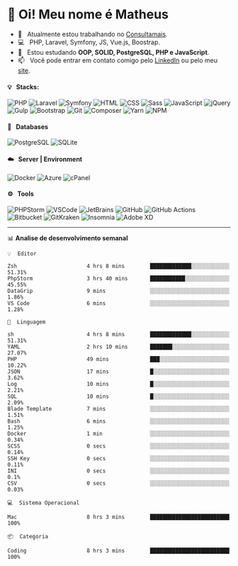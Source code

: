 # 👋 Oi! Meu nome é Matheus

- 🔭 &nbsp; Atualmente estou trabalhando no [Consultamais](https://consultamais.com.br/).
- 💻 &nbsp; PHP, Laravel, Symfony, JS, Vue.js, Boostrap.
- 🌱 &nbsp; Estou estudando **OOP, SOLID, PostgreSQL, PHP e JavaScript**.
- 📫 &nbsp; Você pode entrar em contato comigo pelo [LinkedIn](https://www.linkedin.com/in/matheuscamargoxavier/) ou pelo meu [site](https://matheuscamargo.co).

#### 💡 &nbsp; Stacks:
![PHP](https://img.shields.io/badge/-PHP-777BB4?&logo=php&logoColor=FFFFFF)
![Laravel](https://img.shields.io/badge/-Laravel-FF2D20?&logo=laravel&logoColor=FFFFFF)
![Symfony](https://img.shields.io/badge/-Symfony-000000?&logo=symfony&logoColor=FFFFFF)
![HTML](https://img.shields.io/badge/-HTML-E34F26?&logo=html5&logoColor=FFFFFF)
![CSS](https://img.shields.io/badge/-CSS-1572B6?&logo=css3&logoColor=FFFFFF)
![Sass](https://img.shields.io/badge/-Sass-CC6699?&logo=sass&logoColor=FFFFFF)
![JavaScript](https://img.shields.io/badge/-JavaScript-F7DF1E?&logo=javascript&logoColor=FFFFFF)
![jQuery](https://img.shields.io/badge/-jQuery-0769AD?&logo=jquery&logoColor=FFFFFF)
![Gulp](https://img.shields.io/badge/-Gulp-CF4647?&logo=gulp&logoColor=FFFFFF)
![Bootstrap](https://img.shields.io/badge/-Bootstrap-7952B3?&logo=bootstrap&logoColor=FFFFFF)
![Git](https://img.shields.io/badge/-Git-F05032?&logo=git&logoColor=FFFFFF)
![Composer](https://img.shields.io/badge/-Composer-885630?&logo=composer&logoColor=FFFFFF)
![Yarn](https://img.shields.io/badge/-Yarn-2C8EBB?&logo=yarn&logoColor=FFFFFF)
![NPM](https://img.shields.io/badge/-npm-CB3837?&logo=npm&logoColor=FFFFFF)

#### 💾 &nbsp; Databases
![PostgreSQL](https://img.shields.io/badge/-PostgreSQL-336791?&logo=PostgreSQL&logoColor=FFFFFF)
![SQLite](https://img.shields.io/badge/-SQLite-003B57?&logo=SQLite&logoColor=FFFFFF)

#### ☁️ &nbsp; Server | Environment
![Docker](https://img.shields.io/badge/-Docker-2496ED?&logo=docker&logoColor=FFFFFF)
![Azure](https://img.shields.io/badge/-Azure-0089D6?&logo=microsoft%20azure&logoColor=FFFFFF)
![cPanel](https://img.shields.io/badge/-cPanel-FF6C2C?&logo=cpanel&logoColor=FFFFFF)

#### ⚙️ &nbsp; Tools
![PHPStorm](https://img.shields.io/badge/-PHPStorm-000000?&logo=PHPStorm&logoColor=FFFFFF)
![VSCode](https://img.shields.io/badge/-VSCode-007ACC?&logo=Visual%20Studio%20Code&logoColor=FFFFFF) 
![JetBrains](https://img.shields.io/badge/-JetBrains-000000?&logo=jetbrains&logoColor=FFFFFF) 
![GitHub](https://img.shields.io/badge/-GitHub-181717?&logo=github&logoColor=FFFFFF) 
![GitHub Actions](https://img.shields.io/badge/-GitHub%20Actions-181717?&logo=GitHub%20Actions&logoColor=FFFFFF) 
![Bitbucket](https://img.shields.io/badge/-Bitbucket-0052CC?&logo=bitbucket&logoColor=FFFFFF)
![GitKraken](https://img.shields.io/badge/-GitKraken-179287?&logo=GitKraken&logoColor=FFFFFF)
![Insomnia](https://img.shields.io/badge/-Insomnia-5849BE?&logo=Insomnia&logoColor=FFFFFF)
![Adobe XD](https://img.shields.io/badge/-Adobe%20XD-FF61F6?&logo=adobe%20xd&logoColor=FFFFFF) 
_______

📊  **Analise de desenvolvimento semanal**
```text
💡  Editor

Zsh                      4 hrs 8 mins        █████████████░░░░░░░░░░░░     51.31%
PhpStorm                 3 hrs 40 mins       ███████████░░░░░░░░░░░░░░     45.55%
DataGrip                 9 mins              ░░░░░░░░░░░░░░░░░░░░░░░░░      1.86%
VS Code                  6 mins              ░░░░░░░░░░░░░░░░░░░░░░░░░      1.28%
```
```text
💬  Linguagem

sh                       4 hrs 8 mins        █████████████░░░░░░░░░░░░     51.31%
YAML                     2 hrs 10 mins       ███████░░░░░░░░░░░░░░░░░░     27.07%
PHP                      49 mins             ███░░░░░░░░░░░░░░░░░░░░░░     10.22%
JSON                     17 mins             █░░░░░░░░░░░░░░░░░░░░░░░░      3.62%
Log                      10 mins             █░░░░░░░░░░░░░░░░░░░░░░░░      2.21%
SQL                      10 mins             █░░░░░░░░░░░░░░░░░░░░░░░░      2.09%
Blade Template           7 mins              ░░░░░░░░░░░░░░░░░░░░░░░░░      1.51%
Bash                     6 mins              ░░░░░░░░░░░░░░░░░░░░░░░░░      1.25%
Docker                   1 min               ░░░░░░░░░░░░░░░░░░░░░░░░░      0.34%
SCSS                     0 secs              ░░░░░░░░░░░░░░░░░░░░░░░░░      0.14%
SSH Key                  0 secs              ░░░░░░░░░░░░░░░░░░░░░░░░░      0.11%
INI                      0 secs              ░░░░░░░░░░░░░░░░░░░░░░░░░       0.1%
CSV                      0 secs              ░░░░░░░░░░░░░░░░░░░░░░░░░      0.03%
```
```text
💻  Sistema Operacional

Mac                      8 hrs 3 mins        █████████████████████████       100%
```
```text
📦  Categoria

Coding                   8 hrs 3 mins        █████████████████████████       100%
```
